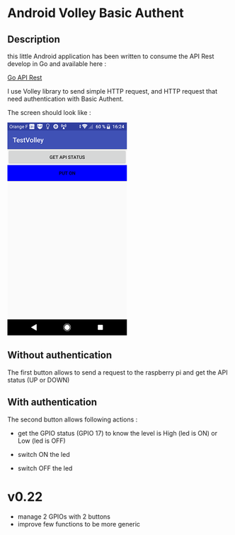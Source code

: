 # Android Volley Basic Authent

## Description

this little Android application has been written to consume the API Rest develop in Go and available here :

[Go API Rest](https://github.com/MatGarreau/GoApiRestBasicAuth)

I use Volley library to send simple HTTP request, and HTTP request that need authentication with Basic Authent.

The screen should look like :

![](screenshot2.png)

## Without authentication

The first button allows to send a request to the raspberry pi and get the API status (UP or DOWN)

## With authentication

The second button allows following actions :

* get the GPIO status (GPIO 17) to know the level is High (led is ON) or Low (led is OFF)

* switch ON the led

* switch OFF the led

# v0.22

* manage 2 GPIOs with 2 buttons
* improve few functions to be more generic



